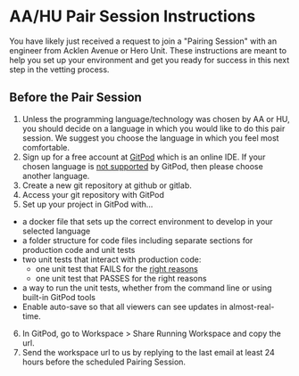 # AA/HU Pair Session Instructions

You have likely just received a request to join a "Pairing Session" with an engineer from Acklen Avenue or Hero Unit. These instructions are meant to help you set up your environment and get you ready for success in this next step in the vetting process.

## Before the Pair Session

1. Unless the programming language/technology was chosen by AA or HU, you should decide on a language in which you would like to do this pair session. We suggest you choose the language in which you feel most comfortable.
2. Sign up for a free account at [GitPod](https://gitpod.io) which is an online IDE. If your chosen language is [not supported](https://www.gitpod.io/docs/languages-and-frameworks/) by GitPod, then please choose another language.
3. Create a new git repository at github or gitlab.
4. Access your git repository with GitPod
5. Set up your project in GitPod with...

- a docker file that sets up the correct environment to develop in your selected language
- a folder structure for code files including separate sections for production code and unit tests
- two unit tests that interact with production code:
  - one unit test that FAILS for the [right reasons](https://lostechies.com/derickbailey/2010/04/05/red-for-the-right-reason-fail-by-assertion-not-by-anything-else/)
  - one unit test that PASSES for the right reasons
- a way to run the unit tests, whether from the command line or using built-in GitPod tools
- Enable auto-save so that all viewers can see updates in almost-real-time.

6. In GitPod, go to Workspace > Share Running Workspace and copy the url.
7. Send the workspace url to us by replying to the last email at least 24 hours before the scheduled Pairing Session.
